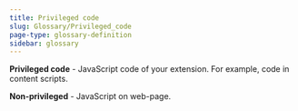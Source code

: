 ```yaml
---
title: Privileged code
slug: Glossary/Privileged_code
page-type: glossary-definition
sidebar: glossary
---
```


**Privileged code** - JavaScript code of your extension. For example, code in content scripts.

**Non-privileged** - JavaScript on web-page.
